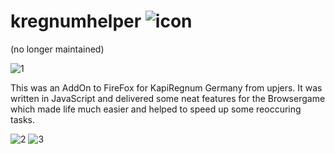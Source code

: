 # kregnumhelper ![icon](https://user-images.githubusercontent.com/6061706/32344084-e98baa90-c005-11e7-807d-f8d83d37028e.png)
(no longer maintained)

![1](https://user-images.githubusercontent.com/6061706/32343742-df166e16-c004-11e7-9863-70bf5dfa520a.jpg)

This was an AddOn to FireFox for KapiRegnum Germany from upjers.
It was written in JavaScript and delivered some neat features for the Browsergame which made life much easier
and helped to speed up some reoccuring tasks.

![2](https://user-images.githubusercontent.com/6061706/32343743-df31bba8-c004-11e7-9332-7b61a5c0db63.jpg)
![3](https://user-images.githubusercontent.com/6061706/32343744-df4af118-c004-11e7-83b2-e2951eae1601.jpg)


